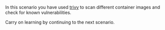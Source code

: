 In this scenario you have used [trivy](https://aquasecurity.github.io/trivy/) to scan different container images and check for known vulnerabilities.

Carry on learning by continuing to the next scenario.